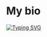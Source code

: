 # **My bio**

<a href="https://git.io/typing-svg"><img src="https://readme-typing-svg.demolab.com?font=Times&weight=900&size=30&duration=1500&pause=1000&color=F7F5D1&center=true&multiline=true&random=false&width=435&lines=Hi%2C+nice+to+meet+you.;I'm+Alfred+Augustine" alt="Typing SVG" /></a>

<!--
**AsbestosLampshade/AsbestosLampshade** is a ✨ _special_ ✨ repository because its `README.md` (this file) appears on your GitHub profile.

Here are some ideas to get you started:

- 🔭 I’m currently working on ...
- 🌱 I’m currently learning ...
- 👯 I’m looking to collaborate on ...
- 🤔 I’m looking for help with ...
- 💬 Ask me about ...
- 📫 How to reach me: ...
- 😄 Pronouns: ...
- ⚡ Fun fact: ...
-->

